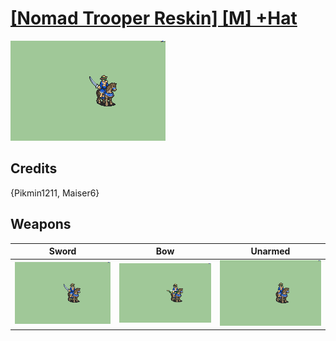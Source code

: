 # [\[Nomad Trooper Reskin\] \[M\] +Hat](./)

<img src="./1.%20Sword/Sword_000.png" alt="[Nomad Trooper Reskin] [M] +Hat standing" />

## Credits

{Pikmin1211, Maiser6}

## Weapons


|Sword |Bow |Unarmed |
|  :---: | :---: | :---: |
| <img alt="Sword animation" src="./1.%20Sword/Sword.gif" /> | <img alt="Bow animation" src="./5.%20Bow/Bow.gif" /> | <img alt="Unarmed animation" src="./8.%20Unarmed/Unarmed.gif" /> |
